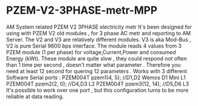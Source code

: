 # PZEM-V2-3PHASE-metr-MPP 
AM System related PZEM V2 3PHASE electricity metr 
It's been designed for using with PZEM V2 old modules , for 3 phase AC metr and reporting to AM Server.
The V2 and V3 are relatively different modules. V3 is aka Mod-Bus , V2 is pure Serial 9600 bps interface. 
The module reads 4 values from 3 PZEM module (1 per phase) for voltage,Current,Power and consumed Energy (kWt).
These module are quite slow , they could respond not often than 1 time per second , doesn't matter what parameter .
Therefore you need at least 12 second for quering 12 parameters .
Works with 3 different Software Serial ports :
PZEM004T pzem1(4, 5);    //D1,D2  Wemos D1 Mini              L1
PZEM004T pzem2(2, 0);    //D4,D3                             L2
PZEM004T pzem3(12, 14);  //D5,D6                             L3 
It's possible to work over one port , but this configuration turns to be more reliable at data reading.
